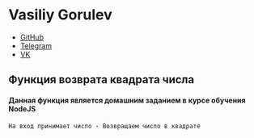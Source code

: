 # Vasiliy Gorulev
- [GitHub](https://github.com/asrbacr)
- [Telegram](https://t.me/asrbacr)
- [VK](https://vk.com/vassily93)
## Функция возврата квадрата числа
#### Данная функция является домашним заданием в курсе обучения NodeJS
`На вход принимает число - Возвращаем число в квадрате`